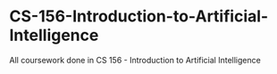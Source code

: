 # CS-156-Introduction-to-Artificial-Intelligence

All coursework done in CS 156 - Introduction to Artificial Intelligence
